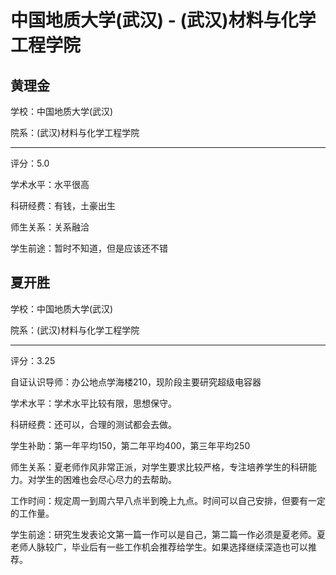 # 中国地质大学(武汉) - (武汉)材料与化学工程学院

## 黄理金

学校：中国地质大学(武汉)

院系：(武汉)材料与化学工程学院

* * *

评分：5.0

学术水平：水平很高

科研经费：有钱，土豪出生

师生关系：关系融洽

学生前途：暂时不知道，但是应该还不错

## 夏开胜

学校：中国地质大学(武汉)

院系：(武汉)材料与化学工程学院

* * *

评分：3.25

自证认识导师：办公地点学海楼210，现阶段主要研究超级电容器

学术水平：学术水平比较有限，思想保守。

科研经费：还可以，合理的测试都会去做。

学生补助：第一年平均150，第二年平均400，第三年平均250

师生关系：夏老师作风非常正派，对学生要求比较严格，专注培养学生的科研能力。对学生的困难也会尽心尽力的去帮助。

工作时间：规定周一到周六早八点半到晚上九点。时间可以自己安排，但要有一定的工作量。

学生前途：研究生发表论文第一篇一作可以是自己，第二篇一作必须是夏老师。夏老师人脉较广，毕业后有一些工作机会推荐给学生。如果选择继续深造也可以推荐。